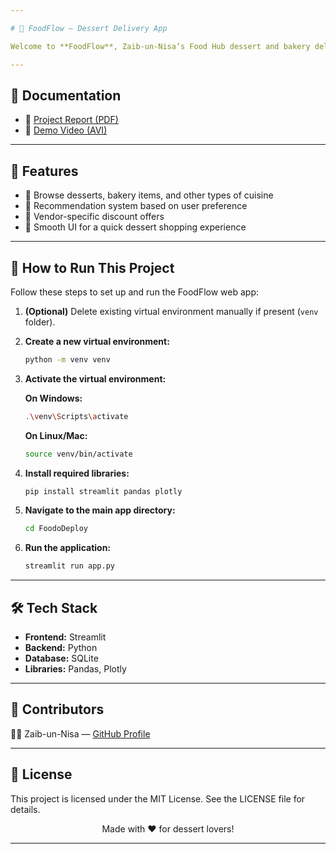 ```yaml
---

# 🍰 FoodFlow – Dessert Delivery App

Welcome to **FoodFlow**, Zaib-un-Nisa’s Food Hub dessert and bakery delivery web application. This system is built to recommend sweet treats, offer user-friendly vendor listings, and apply custom discounts – all with an intuitive interface.

---
```


## 📄 Documentation

* 📘 [Project Report (PDF)](docs/report.pdf)
* 🎥 [Demo Video (AVI)](docs/demo_video.avi)

---

## 🎯 Features

* 🍩 Browse desserts, bakery items, and other types of cuisine
* 🧁 Recommendation system based on user preference
* 💸 Vendor-specific discount offers
* 🛒 Smooth UI for a quick dessert shopping experience

---

## 🚀 How to Run This Project

Follow these steps to set up and run the FoodFlow web app:

1. **(Optional)** Delete existing virtual environment manually if present (`venv` folder).

2. **Create a new virtual environment:**

   ```bash
   python -m venv venv
   ```

3. **Activate the virtual environment:**

   **On Windows:**

   ```bash
   .\venv\Scripts\activate
   ```

   **On Linux/Mac:**

   ```bash
   source venv/bin/activate
   ```

4. **Install required libraries:**

   ```bash
   pip install streamlit pandas plotly
   ```

5. **Navigate to the main app directory:**

   ```bash
   cd FoodoDeploy
   ```

6. **Run the application:**

   ```bash
   streamlit run app.py
   ```

---

## 🛠️ Tech Stack

* **Frontend:** Streamlit
* **Backend:** Python
* **Database:** SQLite
* **Libraries:** Pandas, Plotly

---

## 🙌 Contributors

👩‍💻 Zaib-un-Nisa — [GitHub Profile](https://github.com/ZaibUnNisa11-git)

---

## 📜 License

This project is licensed under the MIT License. See the LICENSE file for details.

<p align="center">Made with ❤️ for dessert lovers!</p>

---

